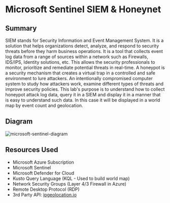 # Microsoft Sentinel SIEM & Honeynet

<h2>Summary</h2>
SIEM stands for Security Information and Event Management System. It is a solution that helps organizations detect, analyze, and respond to security threats before they harm business operations. It is a tool that collects event log data from a range of sources within a network such as Firewalls, IDS/IPS, Identity solutions, etc. This allows the security professionals to monitor, prioritize and remediate potential threats in real-time. A honeypot is a security mechanism that creates a virtual trap in a controlled and safe environment to lure attackers. An intentionally compromised computer system to study how attackers work, examine different types of threats and improve security policies. This lab's purpose is to understand how to collect honeypot attack log data, query it in a SIEM and display it in a manner that is easy to understand such data. In this case it will be displayed in a world map by event count and geolocation.

<h2>Diagram</h2>

![microsoft-sentinel-diagram](https://github.com/gavinpaul-6/microsoft-sentinel-siem/assets/98987388/025762ef-314b-436d-9e58-007633086084)

<h2>Resources Used</h2>

- Microsoft Azure Subscription
- Microsoft Sentinel
- Microsoft Defender for Cloud
- Kusto Query Language (KQL - Used to build world map)
- Network Security Groups (Layer 4/3 Firewall in Azure)
- Remote Desktop Protocol (RDP)
- 3rd Party API: [ipgeolocation.io](https://ipgeolocation.io/)
